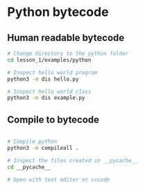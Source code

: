 # Python bytecode

## Human readable bytecode

```bash
# Change directory to the python folder
cd lesson_1/examples/python

# Inspect hello world program
python3 -m dis hello.py

# Inspect hello world class
python3 -m dis example.py
```

## Compile to bytecode

```bash

# Compile python
python3 -m compileall .

# Inspect the files created in __pycache__
cd __pycache__

# Open with text editor or vscode
```
